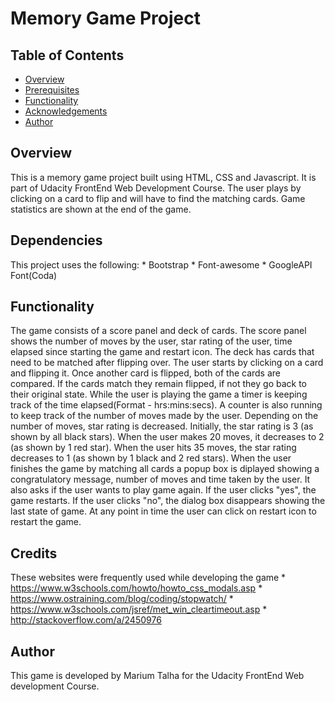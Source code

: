 # Memory Game Project

## Table of Contents

* [Overview](#overview)
* [Prerequisites](#dependencies)
* [Functionality](#functionality)
* [Acknowledgements](#credits)
* [Author](#author)

## Overview

This is a memory game project built using HTML, CSS and Javascript. It is part of Udacity FrontEnd Web Development Course. The user plays by clicking on a card to flip and will have to find the matching cards. Game statistics are shown at the end of the game.

## Dependencies

This project uses the following:
	* Bootstrap
	* Font-awesome
	* GoogleAPI Font(Coda)

## Functionality

The game consists of a score panel and deck of cards. The score panel shows the number of moves by the user, star rating of the user, time elapsed since starting the game and restart icon. The deck has cards that need to be matched after flipping over.
The user starts by clicking on a card and flipping it. Once another card is flipped, both of the cards are compared. If the cards match they remain flipped, if not they go back to their original state. While the user is playing the game a timer is keeping track of the time elapsed(Format - hrs:mins:secs). A counter is also running to keep track of the number of moves made by the user. Depending on the number of moves, star rating is decreased. Initially, the star rating is 3 (as shown by all black stars). When the user makes 20 moves, it decreases to 2 (as shown by 1 red star). When the user hits 35 moves, the star rating decreases to 1 (as shown by 1 black and 2 red stars).
When the user finishes the game by matching all cards a popup box is diplayed showing a congratulatory message, number of moves and time taken by the user. It also asks if the user wants to play game again. If the user clicks "yes", the game restarts. If the user clicks "no", the dialog box disappears showing the last state of game.
At any point in time the user can click on restart icon to restart the game.

## Credits

These websites were frequently used while developing the game
	* https://www.w3schools.com/howto/howto_css_modals.asp
	* https://www.ostraining.com/blog/coding/stopwatch/
	* https://www.w3schools.com/jsref/met_win_cleartimeout.asp
	* http://stackoverflow.com/a/2450976

## Author

This game is developed by Marium Talha for the Udacity FrontEnd Web development Course.